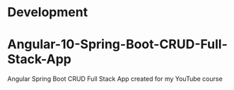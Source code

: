 # Development
# Angular-10-Spring-Boot-CRUD-Full-Stack-App
Angular Spring Boot CRUD Full Stack App created for my YouTube course